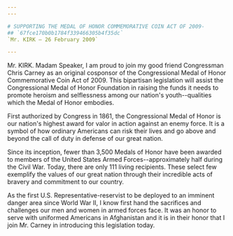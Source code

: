 ```yaml
---
---

# SUPPORTING THE MEDAL OF HONOR COMMEMORATIVE COIN ACT OF 2009-
## `67fce170b0b1784f339466305b4f35dc`
`Mr. KIRK — 26 February 2009`

---
```



Mr. KIRK. Madam Speaker, I am proud to join my good friend 
Congressman Chris Carney as an original cosponsor of the Congressional 
Medal of Honor Commemorative Coin Act of 2009. This bipartisan 
legislation will assist the Congressional Medal of Honor Foundation in 
raising the funds it needs to promote heroism and selflessness among 
our nation's youth--qualities which the Medal of Honor embodies.

First authorized by Congress in 1861, the Congressional Medal of 
Honor is our nation's highest award for valor in action against an 
enemy force. It is a symbol of how ordinary Americans can risk their 
lives and go above and beyond the call of duty in defense of our great 
nation.

Since its inception, fewer than 3,500 Medals of Honor have been 
awarded to members of the United States Armed Forces--approximately 
half during the Civil War. Today, there are only 111 living recipients. 
These select few exemplify the values of our great nation through their 
incredible acts of bravery and commitment to our country.

As the first U.S. Representative-reservist to be deployed to an 
imminent danger area since World War II, I know first hand the 
sacrifices and challenges our men and women in armed forces face. It 
was an honor to serve with uniformed Americans in Afghanistan and it is 
in their honor that I join Mr. Carney in introducing this legislation 
today.
